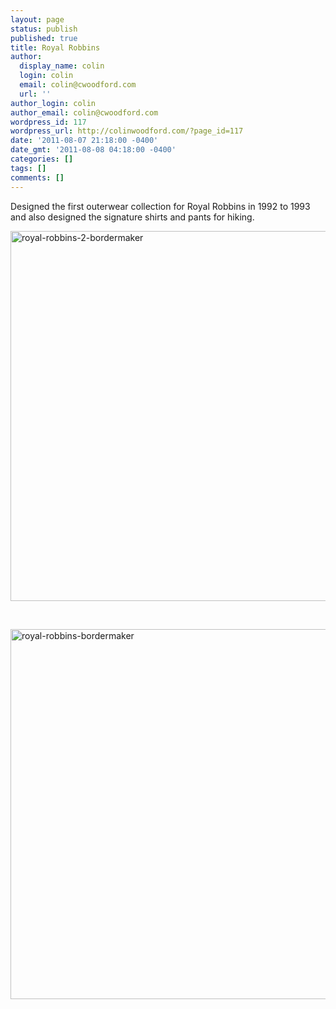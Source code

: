 ```yaml
---
layout: page
status: publish
published: true
title: Royal Robbins
author:
  display_name: colin
  login: colin
  email: colin@cwoodford.com
  url: ''
author_login: colin
author_email: colin@cwoodford.com
wordpress_id: 117
wordpress_url: http://colinwoodford.com/?page_id=117
date: '2011-08-07 21:18:00 -0400'
date_gmt: '2011-08-08 04:18:00 -0400'
categories: []
tags: []
comments: []
---
```

<p>Designed the first outerwear collection for Royal Robbins in 1992 to 1993 and also designed the signature shirts and pants for hiking.</p>
<p><img class="ngg-singlepic ngg-center" style="border-style: initial; border-color: initial;" src="http:&#47;&#47;colinwoodforddesign.com&#47;wp-content&#47;gallery&#47;royal-robbins&#47;royal-robbins-2-bordermaker.jpg" alt="royal-robbins-2-bordermaker" width="538" height="592" &#47;></p>
<p>&nbsp;</p>
<p><img class="ngg-singlepic ngg-center" src="http:&#47;&#47;colinwoodforddesign.com&#47;wp-content&#47;gallery&#47;royal-robbins&#47;royal-robbins-bordermaker.jpg" alt="royal-robbins-bordermaker" width="538" height="592" &#47;></p>
